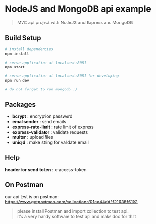 # NodeJS and MongoDB api example

> MVC api project with NodeJS and Express and MongoDB

## Build Setup

``` bash
# install dependencies
npm install

# serve application at localhost:8081
npm start

# serve application at localhost:8081 for developing
npm run dev

# do not forget to run mongodb :)
```

## Packages

* **bcrypt** : encryption password
* **emailsender** : send emails
* **express-rate-limit** : rate limit of express
* **express-validator** : validate requests
* **multer** : upload files
* **uniqid** : make string for validate email

## Help

**header for send token** : x-access-token

## On Postman

our api test is on postman:<br>
https://www.getpostman.com/collections/91ec44dd2f21635f6192

> please install Postman and import collection to test api. <br>
it's a very handy software to test api and make doc for that

